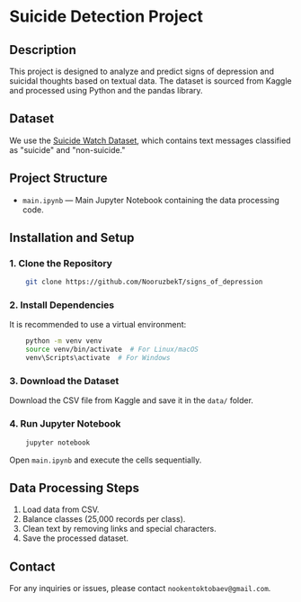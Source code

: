 # Suicide Detection Project

## Description
This project is designed to analyze and predict signs of depression and suicidal thoughts based on textual data. The dataset is sourced from Kaggle and processed using Python and the pandas library.

## Dataset
We use the [Suicide Watch Dataset](https://www.kaggle.com/datasets/nikhileswarkomati/suicide-watch), which contains text messages classified as "suicide" and "non-suicide."

## Project Structure
- `main.ipynb` — Main Jupyter Notebook containing the data processing code.

## Installation and Setup
### 1. Clone the Repository
```sh
    git clone https://github.com/NooruzbekT/signs_of_depression
```
### 2. Install Dependencies
It is recommended to use a virtual environment:
```sh
    python -m venv venv
    source venv/bin/activate  # For Linux/macOS
    venv\Scripts\activate  # For Windows
```
### 3. Download the Dataset
Download the CSV file from Kaggle and save it in the `data/` folder.

### 4. Run Jupyter Notebook
```sh
    jupyter notebook
```
Open `main.ipynb` and execute the cells sequentially.

## Data Processing Steps
1. Load data from CSV.
2. Balance classes (25,000 records per class).
3. Clean text by removing links and special characters.
4. Save the processed dataset.

## Contact
For any inquiries or issues, please contact `nookentoktobaev@gmail.com`.

